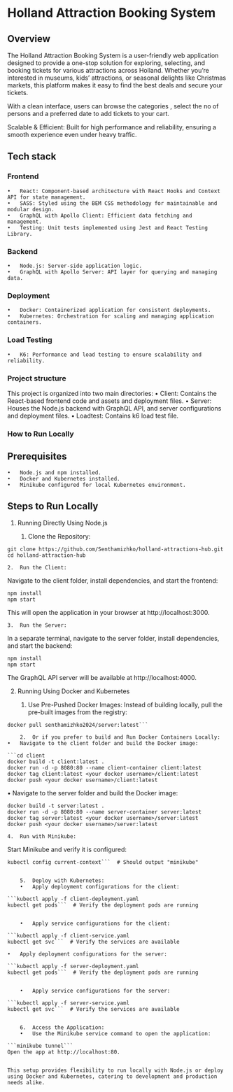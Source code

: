 # Holland Attraction Booking System

## Overview

The Holland Attraction Booking System is a user-friendly web application designed to provide a one-stop solution for exploring, selecting, and booking tickets for various attractions across Holland. Whether you’re interested in museums, kids’ attractions, or seasonal delights like Christmas markets, this platform makes it easy to find the best deals and secure your tickets.

With a clean interface, users can browse the categories , select the no of persons and a preferred date to add tickets to your cart.

Scalable & Efficient: Built for high performance and reliability, ensuring a smooth experience even under heavy traffic.

## Tech stack

### Frontend
    •	React: Component-based architecture with React Hooks and Context API for state management.
	•	SASS: Styled using the BEM CSS methodology for maintainable and modular design.
	•	GraphQL with Apollo Client: Efficient data fetching and management.
	•	Testing: Unit tests implemented using Jest and React Testing Library.

### Backend

	•	Node.js: Server-side application logic.
	•	GraphQL with Apollo Server: API layer for querying and managing data.

### Deployment

	•	Docker: Containerized application for consistent deployments.
	•	Kubernetes: Orchestration for scaling and managing application containers.

### Load Testing

	•	K6: Performance and load testing to ensure scalability and reliability.

### Project structure

This project is organized into two main directories:
	•	Client: Contains the React-based frontend code and assets and deployment files.
	•	Server: Houses the Node.js backend with GraphQL API, and server configurations and deployment files.
	•	Loadtest: Contains k6 load test file.

### How to Run Locally

## Prerequisites

	•	Node.js and npm installed.
	•	Docker and Kubernetes installed.
	•	Minikube configured for local Kubernetes environment.

## Steps to Run Locally

1) Running Directly Using Node.js

	1.	Clone the Repository:

```
git clone https://github.com/Senthamizhko/holland-attractions-hub.git
cd holland-attraction-hub
```

	2.	Run the Client:
Navigate to the client folder, install dependencies, and start the frontend:

```cd client
npm install
npm start
```

This will open the application in your browser at http://localhost:3000.

	3.	Run the Server:
In a separate terminal, navigate to the server folder, install dependencies, and start the backend:

```cd ../server
npm install
npm start
```

The GraphQL API server will be available at http://localhost:4000.

2) Running Using Docker and Kubernetes

	1.	Use Pre-Pushed Docker Images:
Instead of building locally, pull the pre-built images from the registry:

```docker pull senthamizhko2024/client:latest
docker pull senthamizhko2024/server:latest```

	2.	Or if you prefer to build and Run Docker Containers Locally:
•	Navigate to the client folder and build the Docker image:

```cd client
docker build -t client:latest .
docker run -d -p 8080:80 --name client-container client:latest
docker tag client:latest <your docker username>/client:latest
docker push <your docker username>/client:latest
```
•	Navigate to the server folder and build the Docker image:
```cd server
docker build -t server:latest .
docker run -d -p 8080:80 --name server-container server:latest
docker tag server:latest <your docker username>/server:latest
docker push <your docker username>/server:latest
```

	4.	Run with Minikube:
Start Minikube and verify it is configured:

```minikube start
kubectl config current-context```  # Should output "minikube"


	5.	Deploy with Kubernetes:
	•	Apply deployment configurations for the client:

```kubectl apply -f client-deployment.yaml
kubectl get pods```  # Verify the deployment pods are running


	•	Apply service configurations for the client:

```kubectl apply -f client-service.yaml
kubectl get svc```  # Verify the services are available

•	Apply deployment configurations for the server:

```kubectl apply -f server-deployment.yaml
kubectl get pods```  # Verify the deployment pods are running


	•	Apply service configurations for the server:

```kubectl apply -f server-service.yaml
kubectl get svc```  # Verify the services are available


	6.	Access the Application:
	•	Use the Minikube service command to open the application:

```minikube tunnel```
Open the app at http://localhost:80.


This setup provides flexibility to run locally with Node.js or deploy using Docker and Kubernetes, catering to development and production needs alike.





